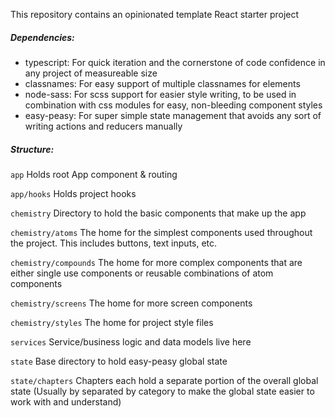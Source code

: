 This repository contains an opinionated template React starter project

##### Dependencies:
- typescript: For quick iteration and the cornerstone of code confidence in any project of measureable size
- classnames: For easy support of multiple classnames for elements
- node-sass: For scss support for easier style writing, to be used in combination with css modules for easy, non-bleeding component styles
- easy-peasy: For super simple state management that avoids any sort of writing actions and reducers manually

##### Structure:
`app` Holds root App component & routing

`app/hooks` Holds project hooks

`chemistry` Directory to hold the basic components that make up the app

`chemistry/atoms` The home for the simplest components used throughout the project. This includes buttons, text inputs, etc.

`chemistry/compounds` The home for more complex components that are either single use components or reusable combinations of atom components

`chemistry/screens` The home for more screen components

`chemistry/styles` The home for project style files

`services` Service/business logic and data models live here

`state` Base directory to hold easy-peasy global state

`state/chapters` Chapters each hold a separate portion of the overall global state (Usually by separated by category to make the global state easier to work with and understand)
